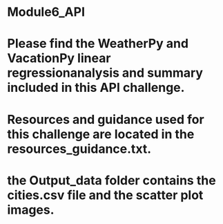 # Module6_API
# Please find the WeatherPy and VacationPy linear regressionanalysis and summary included in this API challenge.

# Resources and guidance used for this challenge are located in the resources_guidance.txt.

# the Output_data folder contains the cities.csv file and the scatter plot images.
